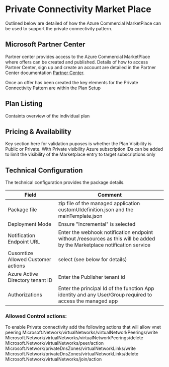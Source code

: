 # Private Connectivity Market Place

Outlined below are detailed of how the Azure Commercial MarketPlace can be used to support the private connectivity pattern.

## Microsoft Partner Center
Partner center provides access to the Azure Commercial MarketPlace where offers can be created and published.  Details of how to access Partner Center, sign up and create an account are detailed in the Partner Center documentation [Partner Center](https://docs.microsoft.com/en-us/partner-center/).

Once an offer has been created the key elements for the Private Connectivity Pattern are within the Plan Setup

## Plan Listing
Containts overview of the individual plan

## Pricing & Availability
Key section here for validation puposes is whether the Plan Visibility is Public or Private.  With Private visibility Azure subscription IDs can be added to limit the visibility of the Marketplace entry to target subscriptions only

## Technical Configuration
The technical configuration provides the package details. 


|Field |Comment  |
|---------|---------|
| Package file | zip file of the managed application customUIdefinition.json and the mainTemplate.json |
| Deployment Mode | Ensure "Incremental" is selected |
| Notification Endpoint URL | Enter the webhook notification endpoint without /reesources as this will be added by the Marketplace notification service |
| Cusomtize Allowed Customer actions | select (see below for details) |
| Azure Active Directory tenant ID | Enter the Publisher tenant id |
| Authorizations | Enter the principal Id of the function App identity and any User/Group required to access the managed app |


### Allowed Control actions:
To enable Private connectivity add the following actions that will allow vnet peering 
Microsoft.Network/virtualNetworks/virtualNetworkPeerings/write
Microsoft.Network/virtualNetworks/virtualNetworkPeerings/delete
Microsoft.Network/virtualNetworks/peer/action
Microsoft.Network/privateDnsZones/virtualNetworkLinks/write
Microsoft.Network/privateDnsZones/virtualNetworkLinks/delete
Microsoft.Network/virtualNetworks/join/action
